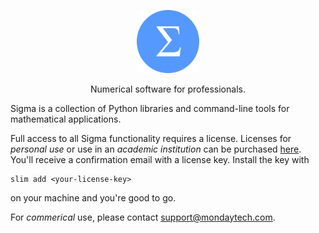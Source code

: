 <p align="center">
  <a href="https://github.com/sigma-py/"><img alt="sigma" src="https://raw.githubusercontent.com/sigma-py/.github/main/logo/sigma-logo.svg" width="20%"></a>
  <p align="center">Numerical software for professionals.</p>
</p>

Sigma is a collection of Python libraries and command-line tools for
mathematical applications.

Full access to all Sigma functionality requires a license. Licenses for
_personal use_ or use in an _academic institution_ can be purchased
[here](https://buy.stripe.com/aEUg1H38OgDw5qMfZ3).
You'll receive a confirmation email with a license key. Install the key with

```
slim add <your-license-key>
```

on your machine and you're good to go.

For _commerical_ use, please contact support@mondaytech.com.
